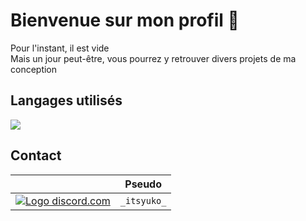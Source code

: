 <h1> Bienvenue sur mon profil 👋</h1>
Pour l'instant, il est vide</br>
Mais un jour peut-être, vous pourrez y retrouver divers projets de ma conception

<h2>Langages utilisés</h2>

<img src= "https://skillicons.dev/icons?i=html,java">

<h2>Contact</h2>

|                                                                                                                                 |   Pseudo   |
:--------------------------------------------------------------------------------------------------------------------------------:|:----------:|
|<a href="https://discord.com/app" target="_blank"> <img src="https://skillicons.dev/icons?i=discord" alt="Logo discord.com"> </a>| `_itsyuko_` |
